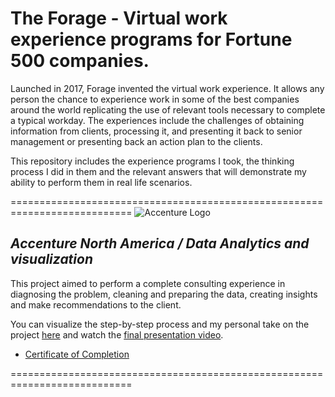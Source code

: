 # The Forage - Virtual work experience programs for Fortune 500 companies.

Launched in 2017, Forage invented the virtual work experience. It allows any person the chance to experience work in some of the best companies around the world replicating the use of relevant tools necessary to complete a typical workday. The experiences include the challenges of obtaining information from clients, processing it, and presenting it back to   senior management or presenting back an action plan to the clients.

This repository includes the experience programs I took, the thinking process I did in them and the relevant answers that will demonstrate my ability to perform them in real life scenarios.

===========================================================================
![Accenture Logo](https://github.com/cperezor1/TheForage/blob/main/Accenture%20Logo.jpg) 

## *Accenture North America / Data Analytics and visualization*  

This project aimed to perform a complete consulting experience in diagnosing the problem, cleaning and preparing the data, creating insights and make recommendations to the client.

You can visualize the step-by-step process and my personal take on the project [here](https://github.com/cperezor1/TheForage/blob/main/Step%20by%20step.pdf) and watch the [final presentation video](https://youtu.be/GwRH_ZgI57Q).

- [Certificate of Completion](https://github.com/cperezor1/TheForage/blob/main/Certificate%20of%20Completion_Accenture.pdf) 

===========================================================================

